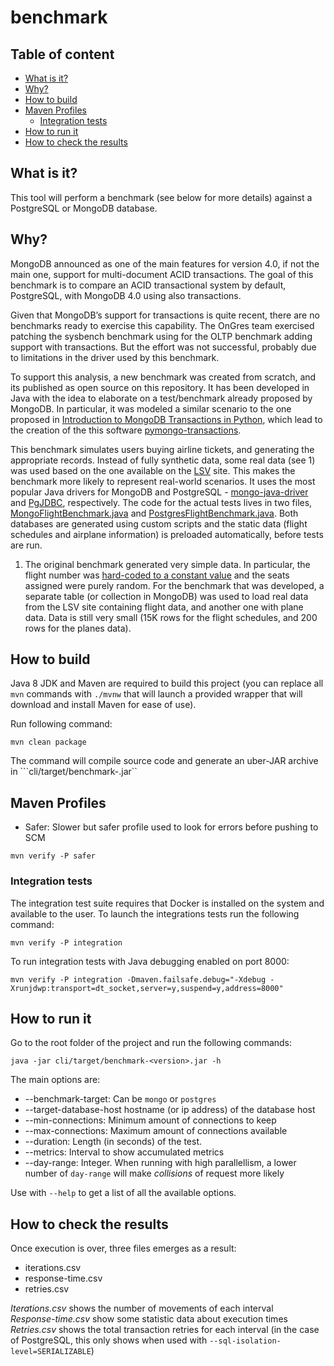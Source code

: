 # benchmark

## Table of content

* [What is it?](#what-is-it)
* [Why?](#why)
* [How to build](#how-to-build)
* [Maven Profiles](#maven-profiles)
    * [Integration tests](#integration-tests)
* [How to run it](#how-to-run-it)
* [How to check the results](#how-to-check-the-results)

## What is it?

This tool will perform a benchmark (see below for more details) against a PostgreSQL or MongoDB database.


## Why?

MongoDB announced as one of the main features for version 4.0, if not the main one, 
support for multi-document ACID transactions. The goal of this benchmark is to 
compare an ACID transactional system by default, PostgreSQL, with MongoDB 4.0 
using also transactions.

Given that MongoDB’s support for transactions is quite recent, there are no 
benchmarks ready to exercise this capability. The OnGres team exercised patching the 
sysbench benchmark using for the OLTP benchmark adding support with transactions. 
But the effort was not successful, probably due to limitations in the driver used by this 
benchmark.

To support this analysis, a new benchmark was created from scratch, and its 
published as open source on this repository. It has been developed in Java with the 
idea to elaborate on a test/benchmark already proposed by MongoDB. In particular, it 
was modeled a similar scenario to the one proposed in [Introduction to MongoDB 
Transactions in Python](https://www.mongodb.com/blog/post/introduction-to-mongodb-transactions-in-python),
which lead to the creation of the  this software [pymongo-transactions](https://github.com/jdrumgoole/pymongo-transactions).

This benchmark simulates users buying airline tickets, and generating the appropriate 
records. Instead of fully synthetic data, some real data (see 1) was used based on the one 
available on the [LSV](http://www.lsv.fr/~sirangel/teaching/dataset/index.html) site. 
This makes the benchmark more likely to represent real-world scenarios.
It uses the most popular Java drivers for MongoDB and PostgreSQL - [mongo-java-driver][1]
 and [PgJDBC](https://github.com/pgjdbc/pgjdbc), respectively. The code for the actual
 tests lives in two files, [MongoFlightBenchmark.java][2] and [PostgresFlightBenchmark.java][3].
 Both databases are generated using custom scripts and the static data (flight schedules 
 and airplane information) is preloaded automatically, before tests are run.

1. The original benchmark generated very simple data. In particular, the flight number was [hard-coded
to a constant value][4] and the seats assigned were purely random. For the benchmark that was developed,
a separate table (or collection in MongoDB) was used to load real data from the LSV site containing 
flight data, and another one with plane data. Data is still very small (15K rows for the flight schedules,
and 200 rows for the planes data).

[1]: https://mongodb.github.io/mongo-java-driver
[2]: https://gitlab.com/ongresinc/devel/benchmark/blob/master/cli/src/main/java/com/ongres/benchmark/MongoFlightBenchmark.java
[3]: https://gitlab.com/ongresinc/devel/benchmark/blob/master/cli/src/main/java/com/ongres/benchmark/PostgresFlightBenchmark.java
[4]: https://github.com/jdrumgoole/pymongo-transactions/blob/f73a1b366ff78aed13c870ee2e15ec87be6307ef/transaction_main.py#L70

## How to build

Java 8 JDK and Maven are required to build this project (you can replace all `mvn` commands with `./mvnw` that will launch a provided wrapper that will download and install Maven for ease of use).

Run following command:

```
mvn clean package
```

The command will compile source code and generate an uber-JAR archive in ```cli/target/benchmark-<version>.jar``

## Maven Profiles

- Safer: Slower but safer profile used to look for errors before pushing to SCM 

```
mvn verify -P safer
```

### Integration tests

The integration test suite requires that Docker is installed on the system and available to the user. 
To launch the integrations tests run the following command:

```
mvn verify -P integration
```

To run integration tests with Java debugging enabled on port 8000:

```
mvn verify -P integration -Dmaven.failsafe.debug="-Xdebug -Xrunjdwp:transport=dt_socket,server=y,suspend=y,address=8000"
```

## How to run it

Go to the root folder of the project and run the following commands:

```
java -jar cli/target/benchmark-<version>.jar -h
```
The main options are:  
- --benchmark-target: Can be `mongo` or `postgres`
- --target-database-host hostname (or ip address) of the database host
- --min-connections: Minimum amount of connections to keep 
- --max-connections: Maximum amount of connections available
- --duration: Length (in seconds) of the test.
- --metrics: Interval to show accumulated metrics
- --day-range: Integer. When running with high parallellism, a lower number of `day-range` will make _collisions_ of request more likely

Use with `--help` to get a list of all the available options.

## How to check the results
Once execution is over, three files emerges as a result:
- iterations.csv
- response-time.csv
- retries.csv

_Iterations.csv_ shows the number of movements of each interval  
_Response-time.csv_ show some statistic data about execution times  
_Retries.csv_ shows the total transaction retries for each interval (in the case of PostgreSQL, this only shows when used with `--sql-isolation-level=SERIALIZABLE`)